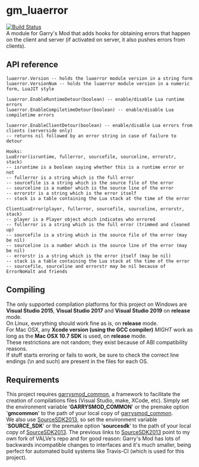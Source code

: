 # gm\_luaerror

[![Build Status](https://metamann.visualstudio.com/GitHub%20danielga/_apis/build/status/danielga.gm_luaerror?branchName=master)](https://metamann.visualstudio.com/GitHub%20danielga/_build/latest?definitionId=9&branchName=master)  
A module for Garry's Mod that adds hooks for obtaining errors that happen on the client and server (if activated on server, it also pushes errors from clients).

## API reference

    luaerror.Version -- holds the luaerror module version in a string form
    luaerror.VersionNum -- holds the luaerror module version in a numeric form, LuaJIT style

    luaerror.EnableRuntimeDetour(boolean) -- enable/disable Lua runtime errors
    luaerror.EnableCompiletimeDetour(boolean) -- enable/disable Lua compiletime errors

    luaerror.EnableClientDetour(boolean) -- enable/disable Lua errors from clients (serverside only)
    -- returns nil followed by an error string in case of failure to detour

    Hooks:
    LuaError(isruntime, fullerror, sourcefile, sourceline, errorstr, stack)
    -- isruntime is a boolean saying whether this is a runtime error or not
    -- fullerror is a string which is the full error
    -- sourcefile is a string which is the source file of the error
    -- sourceline is a number which is the source line of the error
    -- errorstr is a string which is the error itself
    -- stack is a table containing the Lua stack at the time of the error

    ClientLuaError(player, fullerror, sourcefile, sourceline, errorstr, stack)
    -- player is a Player object which indicates who errored
    -- fullerror is a string which is the full error (trimmed and cleaned up)
    -- sourcefile is a string which is the source file of the error (may be nil)
    -- sourceline is a number which is the source line of the error (may be nil)
    -- errorstr is a string which is the error itself (may be nil)
    -- stack is a table containing the Lua stack at the time of the error
    -- sourcefile, sourceline and errorstr may be nil because of ErrorNoHalt and friends

## Compiling

The only supported compilation platforms for this project on Windows are **Visual Studio 2015**, **Visual Studio 2017** and **Visual Studio 2019** on **release** mode.  
On Linux, everything should work fine as is, on **release** mode.  
For Mac OSX, any **Xcode version (using the GCC compiler)** *MIGHT* work as long as the **Mac OSX 10.7 SDK** is used, on **release** mode.  
These restrictions are not random; they exist because of ABI compatibility reasons.  
If stuff starts erroring or fails to work, be sure to check the correct line endings (\n and such) are present in the files for each OS.  

## Requirements

This project requires [garrysmod_common][1], a framework to facilitate the creation of compilations files (Visual Studio, make, XCode, etc). Simply set the environment variable '**GARRYSMOD\_COMMON**' or the premake option '**gmcommon**' to the path of your local copy of [garrysmod_common][1].  
We also use [SourceSDK2013][2], so set the environment variable '**SOURCE\_SDK**' or the premake option '**sourcesdk**' to the path of your local copy of [SourceSDK2013][2]. The previous links to [SourceSDK2013][2] point to my own fork of VALVe's repo and for good reason: Garry's Mod has lots of backwards incompatible changes to interfaces and it's much smaller, being perfect for automated build systems like Travis-CI (which is used for this project).  

  [1]: https://github.com/danielga/garrysmod_common
  [2]: https://github.com/danielga/sourcesdk-minimal
